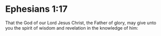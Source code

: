 # Ephesians 1:17

That the God of our Lord Jesus Christ, the Father of glory, may give unto you the spirit of wisdom and revelation in the knowledge of him: